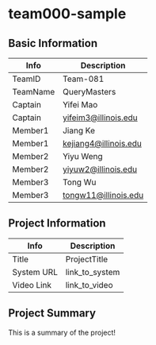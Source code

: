 # team000-sample

## Basic Information

|   Info      |        Description     |
| ----------- | ---------------------- |
| TeamID      |        Team-081        |
| TeamName    |         QueryMasters   |
| Captain     |       Yifei Mao        |
| Captain     |  yifeim3@illinois.edu  |
| Member1     |        Jiang Ke        |
| Member1     |  kejiang4@illinois.edu |
| Member2     |        Yiyu Weng       |
| Member2     |   yiyuw2@illinois.edu  |
| Member3     |         Tong Wu        |
| Member3     |  tongw11@illinois.edu  |

## Project Information

|   Info      |        Description     |
| ----------- | ---------------------- |
|  Title      |       ProjectTitle     |
| System URL  |      link_to_system    |
| Video Link  |      link_to_video     |

## Project Summary

This is a summary of the project!
